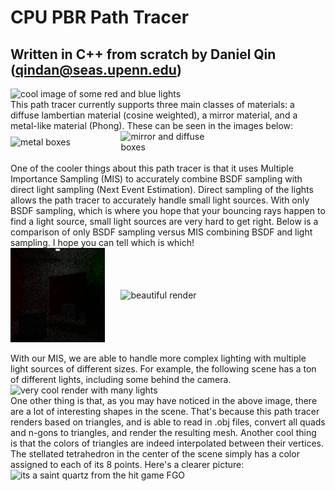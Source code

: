 ﻿# CPU PBR Path Tracer
## Written in C++ from scratch by Daniel Qin (qindan@seas.upenn.edu)

<img src="demoimages/redbluelighting.png" alt="cool image of some red and blue lights" width="50%"/>
<br>
This path tracer currently supports three main classes of materials: a diffuse lambertian material (cosine weighted), a mirror material, and a metal-like material (Phong). These can be seen in the images below:
<br>
<div style="display: flex; gap: 5%; align-items: center;">
  <img src="demoimages/metalboxes.png" alt="metal boxes" width="30%">
  <img src="demoimages/mirrorBox.png" alt="mirror and diffuse boxes" width="30%">
</div>
<br>
One of the cooler things about this path tracer is that it uses Multiple Importance Sampling (MIS) to accurately combine BSDF sampling with direct light sampling (Next Event Estimation). Direct sampling of the lights allows the path tracer to accurately handle small light sources. With only BSDF sampling, which is where you hope that your bouncing rays happen to find a light source, small light sources are very hard to get right. Below is a comparison of only BSDF sampling versus MIS combining BSDF and light sampling. I hope you can tell which is which!
<br>
<div style="display: flex; gap: 5%; align-items: center;">
  <img src="demoimages/badexample.png" alt="ugly render" width="30%">
  <img src="demoimages/smallLightMirrorBoxes.png" alt="beautiful render" width="30%">
</div>
<br>
With our MIS, we are able to handle more complex lighting with multiple light sources of different sizes. For example, the following scene has a ton of different lights, including some behind the camera.
<br>
<img src="demoimages/saintquartz.png" alt="very cool render with many lights" width="50%"/>
<br>
One other thing is that, as you may have noticed in the above image, there are a lot of interesting shapes in the scene. That's because this path tracer renders based on triangles, and is able to read in .obj files, convert all quads and n-gons to triangles, and render the resulting mesh. Another cool thing is that the colors of triangles are indeed interpolated between their vertices. The stellated tetrahedron in the center of the scene simply has a color assigned to each of its 8 points. Here's a clearer picture:

<img src="demoimages/saintquartz3.png" alt="its a saint quartz from the hit game FGO" width="50%"/>
